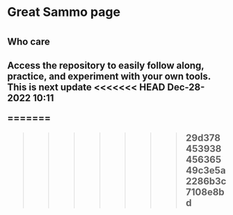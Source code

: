 <h1> Great Sammo page <h1>
  <h2> Who care <h2>
Access the repository to easily follow along, practice, and experiment with your own tools.
This is next update
<<<<<<< HEAD
Dec-28-2022 10:11

=======
>>>>>>> 29d37845393845636549c3e5a2286b3c7108e8bd
